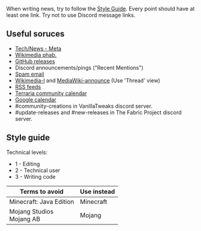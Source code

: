 When writing news, try to follow the [Style Guide](https://github.com/MMK21Hub/News/blob/master/Style%20Guide.md). Every point should have at least one link. Try not to use Discord message links.

## Useful soruces
 - [Tech/News - Meta](https://meta.wikimedia.org/wiki/Special:MyLanguage/Tech/News/Latest)
 - [Wikimedia phab.](https://phabricator.wikimedia.org/notification/)
 - [GitHub releases](https://github.com/notifications)
 - Discord announcements/pings ("Recent Mentions")
 - [Spam email](https://mail.google.com/mail/u/1/)
 - [Wikimedia-l](https://lists.wikimedia.org/pipermail/wikimedia-l/) and [MediaWiki-announce](https://lists.wikimedia.org/pipermail/mediawiki-announce/) (Use 'Thread' view)
 - [RSS feeds](https://feedreader.com/)
 - [Terraria community calendar](https://docs.google.com/spreadsheets/d/1XEQiZlonknFfE0aXapBn--8CksTW521hluoIDgWowzk/edit?usp=sharing)
 - [Google calendar](https://calendar.google.com/calendar/r)
 - #community-creations in VanillaTweaks discord server.
 - #update-releases and #new-releases in The Fabric Project discord server.

## Style guide
Technical levels:
- 1 - Editing
- 2 - Technical user
- 3 - Writing code

|Terms to avoid|Use instead|
|--------------|-----------|
Minecraft: Java Edition | Minecraft 
Mojang Studios<br>Mojang AB | Mojang
